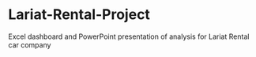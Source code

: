 # Lariat-Rental-Project
Excel dashboard and PowerPoint presentation of analysis for Lariat Rental car company
